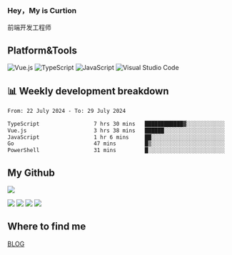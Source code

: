 ### Hey，My is Curtion
前端开发工程师
## Platform&Tools

![Vue.js](https://img.shields.io/badge/-Vue.js-4FC08D?style=flat-square&logo=Vue.js&logoColor=white)
![TypeScript](https://img.shields.io/badge/-TypeScript-007ACC?style=flat-square&logo=typescript&logoColor=white)
![JavaScript](https://img.shields.io/badge/-JavaScript-F7DF1E?style=flat-square&logo=javascript&logoColor=black)
![Visual Studio Code](https://img.shields.io/badge/-VSCode-007ACC?style=flat-square&logo=Visual-Studio-Code&logoColor=white)

## 📊 Weekly development breakdown

<!--START_SECTION:waka-->

```txt
From: 22 July 2024 - To: 29 July 2024

TypeScript                 7 hrs 30 mins   ████████████▓░░░░░░░░░░░░   50.71 %
Vue.js                     3 hrs 38 mins   ██████░░░░░░░░░░░░░░░░░░░   24.52 %
JavaScript                 1 hr 6 mins     ██░░░░░░░░░░░░░░░░░░░░░░░   07.43 %
Go                         47 mins         █▒░░░░░░░░░░░░░░░░░░░░░░░   05.38 %
PowerShell                 31 mins         █░░░░░░░░░░░░░░░░░░░░░░░░   03.56 %
```

<!--END_SECTION:waka-->

## My Github

![](http://github-profile-summary-cards.vercel.app/api/cards/profile-details?username=curtion&theme=nord_bright)

![](http://github-profile-summary-cards.vercel.app/api/cards/stats?username=curtion&theme=nord_bright)
![](http://github-profile-summary-cards.vercel.app/api/cards/productive-time?username=curtion&theme=nord_bright&utcOffset=8)
![](http://github-profile-summary-cards.vercel.app/api/cards/repos-per-language?username=curtion&theme=nord_bright)
![](http://github-profile-summary-cards.vercel.app/api/cards/most-commit-language?username=curtion&theme=nord_bright)

## Where to find me

[BLOG](https://blog.3gxk.net)
